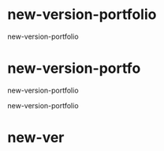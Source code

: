# new-version-portfolio
new-version-portfolio

# new-version-portfo

new-version-portfolio


new-version-portfolio

# new-ver
